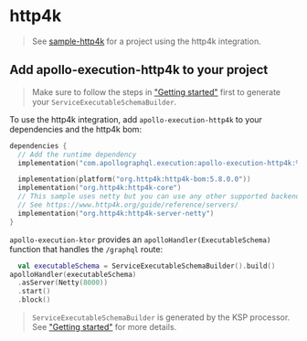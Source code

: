 # http4k

> See [sample-http4k](https://github.com/apollographql/apollo-kotlin-execution/tree/main/sample-http4k) for a project using the http4k integration.

## Add apollo-execution-http4k to your project

> Make sure to follow the steps in ["Getting started"](getting-started.md) first to generate your `ServiceExecutableSchemaBuilder`.

To use the http4k integration, add `apollo-execution-http4k` to your dependencies and the http4k bom:

```kotlin
dependencies {
  // Add the runtime dependency
  implementation("com.apollographql.execution:apollo-execution-http4k:%latest_version%")

  implementation(platform("org.http4k:http4k-bom:5.8.0.0"))
  implementation("org.http4k:http4k-core")
  // This sample uses netty but you can use any other supported backend
  // See https://www.http4k.org/guide/reference/servers/
  implementation("org.http4k:http4k-server-netty")
}
```

`apollo-execution-ktor` provides an `apolloHandler(ExecutableSchema)` function that handles the `/graphql` route:

```kotlin
  val executableSchema = ServiceExecutableSchemaBuilder().build()
apolloHandler(executableSchema)
  .asServer(Netty(8000))
  .start()
  .block()
```

> `ServiceExecutableSchemaBuilder` is generated by the KSP processor. See ["Getting started"](getting-started.md) for more details.
